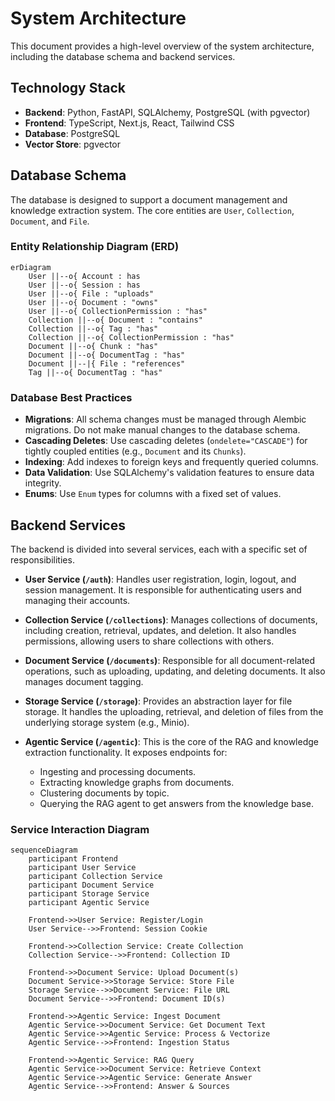 # System Architecture

This document provides a high-level overview of the system architecture, including the database schema and backend services.

## Technology Stack

- **Backend**: Python, FastAPI, SQLAlchemy, PostgreSQL (with pgvector)
- **Frontend**: TypeScript, Next.js, React, Tailwind CSS
- **Database**: PostgreSQL
- **Vector Store**: pgvector

## Database Schema

The database is designed to support a document management and knowledge extraction system. The core entities are `User`, `Collection`, `Document`, and `File`.

### Entity Relationship Diagram (ERD)

```mermaid
erDiagram
    User ||--o{ Account : has
    User ||--o{ Session : has
    User ||--o{ File : "uploads"
    User ||--o{ Document : "owns"
    User ||--o{ CollectionPermission : "has"
    Collection ||--o{ Document : "contains"
    Collection ||--o{ Tag : "has"
    Collection ||--o{ CollectionPermission : "has"
    Document ||--o{ Chunk : "has"
    Document ||--o{ DocumentTag : "has"
    Document ||--|{ File : "references"
    Tag ||--o{ DocumentTag : "has"
```

### Database Best Practices

- **Migrations**: All schema changes must be managed through Alembic migrations. Do not make manual changes to the database schema.
- **Cascading Deletes**: Use cascading deletes (`ondelete="CASCADE"`) for tightly coupled entities (e.g., `Document` and its `Chunks`).
- **Indexing**: Add indexes to foreign keys and frequently queried columns.
- **Data Validation**: Use SQLAlchemy's validation features to ensure data integrity.
- **Enums**: Use `Enum` types for columns with a fixed set of values.

## Backend Services

The backend is divided into several services, each with a specific set of responsibilities.

- **User Service (`/auth`)**: Handles user registration, login, logout, and session management. It is responsible for authenticating users and managing their accounts.

- **Collection Service (`/collections`)**: Manages collections of documents, including creation, retrieval, updates, and deletion. It also handles permissions, allowing users to share collections with others.

- **Document Service (`/documents`)**: Responsible for all document-related operations, such as uploading, updating, and deleting documents. It also manages document tagging.

- **Storage Service (`/storage`)**: Provides an abstraction layer for file storage. It handles the uploading, retrieval, and deletion of files from the underlying storage system (e.g., Minio).

- **Agentic Service (`/agentic`)**: This is the core of the RAG and knowledge extraction functionality. It exposes endpoints for:
  - Ingesting and processing documents.
  - Extracting knowledge graphs from documents.
  - Clustering documents by topic.
  - Querying the RAG agent to get answers from the knowledge base.

### Service Interaction Diagram

```mermaid
sequenceDiagram
    participant Frontend
    participant User Service
    participant Collection Service
    participant Document Service
    participant Storage Service
    participant Agentic Service

    Frontend->>User Service: Register/Login
    User Service-->>Frontend: Session Cookie

    Frontend->>Collection Service: Create Collection
    Collection Service-->>Frontend: Collection ID

    Frontend->>Document Service: Upload Document(s)
    Document Service->>Storage Service: Store File
    Storage Service-->>Document Service: File URL
    Document Service-->>Frontend: Document ID(s)

    Frontend->>Agentic Service: Ingest Document
    Agentic Service->>Document Service: Get Document Text
    Agentic Service->>Agentic Service: Process & Vectorize
    Agentic Service-->>Frontend: Ingestion Status

    Frontend->>Agentic Service: RAG Query
    Agentic Service->>Document Service: Retrieve Context
    Agentic Service->>Agentic Service: Generate Answer
    Agentic Service-->>Frontend: Answer & Sources
```
